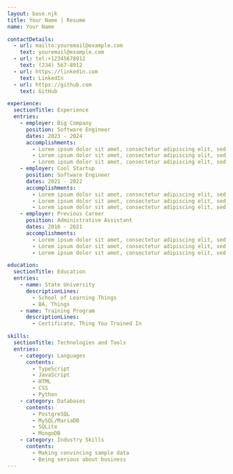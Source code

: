 ```yaml
---
layout: base.njk
title: Your Name | Resume
name: Your Name

contactDetails:
  - url: mailto:youremail@example.com
    text: youremail@example.com
  - url: tel:+12345678912
    text: (234) 567-8912
  - url: https://linkedin.com
    text: LinkedIn
  - url: https://github.com
    text: GitHub

experience:
  sectionTitle: Experience
  entries:
    - employer: Big Company
      position: Software Engineer
      dates: 2023 - 2024
      accomplishments:
        - Lorem ipsum dolor sit amet, consectetur adipiscing elit, sed do eiusmod tempor incididunt ut labore et dolore magna aliqua.
        - Lorem ipsum dolor sit amet, consectetur adipiscing elit, sed do eiusmod tempor incididunt ut labore et dolore magna aliqua.
        - Lorem ipsum dolor sit amet, consectetur adipiscing elit, sed do eiusmod tempor incididunt ut labore et dolore magna aliqua.
    - employer: Cool Startup
      position: Software Engineer
      dates: 2021 - 2022
      accomplishments:
        - Lorem ipsum dolor sit amet, consectetur adipiscing elit, sed do eiusmod tempor incididunt ut labore et dolore magna aliqua.
        - Lorem ipsum dolor sit amet, consectetur adipiscing elit, sed do eiusmod tempor incididunt ut labore et dolore magna aliqua.
        - Lorem ipsum dolor sit amet, consectetur adipiscing elit, sed do eiusmod tempor incididunt ut labore et dolore magna aliqua.
    - employer: Previous Career
      position: Administrative Assistant
      dates: 2016 - 2021
      accomplishments:
        - Lorem ipsum dolor sit amet, consectetur adipiscing elit, sed do eiusmod tempor incididunt ut labore et dolore magna aliqua.
        - Lorem ipsum dolor sit amet, consectetur adipiscing elit, sed do eiusmod tempor incididunt ut labore et dolore magna aliqua.
        - Lorem ipsum dolor sit amet, consectetur adipiscing elit, sed do eiusmod tempor incididunt ut labore et dolore magna aliqua.

education:
  sectionTitle: Education
  entries:
    - name: State University
      descriptionLines:
        - School of Learning Things
        - BA, Things
    - name: Training Program
      descriptionLines:
        - Certificate, Thing You Trained In

skills:
  sectionTitle: Technologies and Tools
  entries:
    - category: Languages
      contents:
        - TypeScript
        - JavaScript
        - HTML
        - CSS
        - Python
    - category: Databases
      contents:
        - PostgreSQL
        - MySQL/MariaDB
        - SQLite
        - MongoDB
    - category: Industry Skills
      contents:
        - Making convincing sample data
        - Being serious about business
---
```

